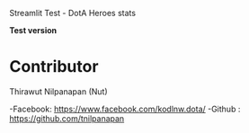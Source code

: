 Streamlit Test - DotA Heroes stats 

**Test version**

# Contributor
Thirawut Nilpanapan (Nut)

-Facebook: https://www.facebook.com/kodlnw.dota/
-Github : https://github.com/tnilpanapan